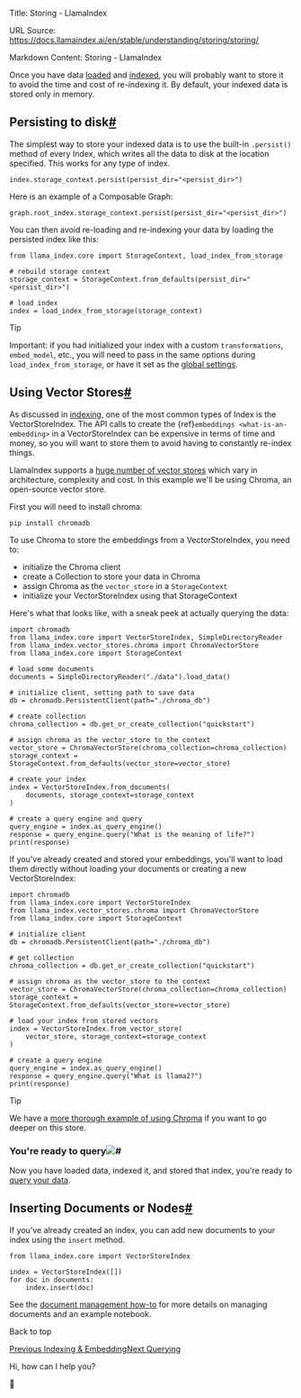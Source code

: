 Title: Storing - LlamaIndex

URL Source: https://docs.llamaindex.ai/en/stable/understanding/storing/storing/

Markdown Content:
Storing - LlamaIndex


Once you have data [loaded](https://docs.llamaindex.ai/en/stable/understanding/loading/loading/) and [indexed](https://docs.llamaindex.ai/en/stable/understanding/indexing/indexing/), you will probably want to store it to avoid the time and cost of re-indexing it. By default, your indexed data is stored only in memory.

Persisting to disk[#](https://docs.llamaindex.ai/en/stable/understanding/storing/storing/#persisting-to-disk "Permanent link")
------------------------------------------------------------------------------------------------------------------------------

The simplest way to store your indexed data is to use the built-in `.persist()` method of every Index, which writes all the data to disk at the location specified. This works for any type of index.

```
index.storage_context.persist(persist_dir="<persist_dir>")
```

Here is an example of a Composable Graph:

```
graph.root_index.storage_context.persist(persist_dir="<persist_dir>")
```

You can then avoid re-loading and re-indexing your data by loading the persisted index like this:

```
from llama_index.core import StorageContext, load_index_from_storage

# rebuild storage context
storage_context = StorageContext.from_defaults(persist_dir="<persist_dir>")

# load index
index = load_index_from_storage(storage_context)
```

Tip

Important: if you had initialized your index with a custom `transformations`, `embed_model`, etc., you will need to pass in the same options during `load_index_from_storage`, or have it set as the [global settings](https://docs.llamaindex.ai/en/stable/module_guides/supporting_modules/settings/).

Using Vector Stores[#](https://docs.llamaindex.ai/en/stable/understanding/storing/storing/#using-vector-stores "Permanent link")
--------------------------------------------------------------------------------------------------------------------------------

As discussed in [indexing](https://docs.llamaindex.ai/en/stable/understanding/indexing/indexing/), one of the most common types of Index is the VectorStoreIndex. The API calls to create the {ref}`embeddings <what-is-an-embedding>` in a VectorStoreIndex can be expensive in terms of time and money, so you will want to store them to avoid having to constantly re-index things.

LlamaIndex supports a [huge number of vector stores](https://docs.llamaindex.ai/en/stable/module_guides/storing/vector_stores/) which vary in architecture, complexity and cost. In this example we'll be using Chroma, an open-source vector store.

First you will need to install chroma:

```
pip install chromadb
```

To use Chroma to store the embeddings from a VectorStoreIndex, you need to:

*   initialize the Chroma client
*   create a Collection to store your data in Chroma
*   assign Chroma as the `vector_store` in a `StorageContext`
*   initialize your VectorStoreIndex using that StorageContext

Here's what that looks like, with a sneak peek at actually querying the data:

```
import chromadb
from llama_index.core import VectorStoreIndex, SimpleDirectoryReader
from llama_index.vector_stores.chroma import ChromaVectorStore
from llama_index.core import StorageContext

# load some documents
documents = SimpleDirectoryReader("./data").load_data()

# initialize client, setting path to save data
db = chromadb.PersistentClient(path="./chroma_db")

# create collection
chroma_collection = db.get_or_create_collection("quickstart")

# assign chroma as the vector_store to the context
vector_store = ChromaVectorStore(chroma_collection=chroma_collection)
storage_context = StorageContext.from_defaults(vector_store=vector_store)

# create your index
index = VectorStoreIndex.from_documents(
    documents, storage_context=storage_context
)

# create a query engine and query
query_engine = index.as_query_engine()
response = query_engine.query("What is the meaning of life?")
print(response)
```

If you've already created and stored your embeddings, you'll want to load them directly without loading your documents or creating a new VectorStoreIndex:

```
import chromadb
from llama_index.core import VectorStoreIndex
from llama_index.vector_stores.chroma import ChromaVectorStore
from llama_index.core import StorageContext

# initialize client
db = chromadb.PersistentClient(path="./chroma_db")

# get collection
chroma_collection = db.get_or_create_collection("quickstart")

# assign chroma as the vector_store to the context
vector_store = ChromaVectorStore(chroma_collection=chroma_collection)
storage_context = StorageContext.from_defaults(vector_store=vector_store)

# load your index from stored vectors
index = VectorStoreIndex.from_vector_store(
    vector_store, storage_context=storage_context
)

# create a query engine
query_engine = index.as_query_engine()
response = query_engine.query("What is llama2?")
print(response)
```

Tip

We have a [more thorough example of using Chroma](https://docs.llamaindex.ai/en/stable/examples/vector_stores/ChromaIndexDemo/) if you want to go deeper on this store.

### You're ready to query![#](https://docs.llamaindex.ai/en/stable/understanding/storing/storing/#youre-ready-to-query "Permanent link")

Now you have loaded data, indexed it, and stored that index, you're ready to [query your data](https://docs.llamaindex.ai/en/stable/understanding/querying/querying/).

Inserting Documents or Nodes[#](https://docs.llamaindex.ai/en/stable/understanding/storing/storing/#inserting-documents-or-nodes "Permanent link")
--------------------------------------------------------------------------------------------------------------------------------------------------

If you've already created an index, you can add new documents to your index using the `insert` method.

```
from llama_index.core import VectorStoreIndex

index = VectorStoreIndex([])
for doc in documents:
    index.insert(doc)
```

See the [document management how-to](https://docs.llamaindex.ai/en/stable/module_guides/indexing/document_management/) for more details on managing documents and an example notebook.

Back to top

[Previous Indexing & Embedding](https://docs.llamaindex.ai/en/stable/understanding/indexing/indexing/)[Next Querying](https://docs.llamaindex.ai/en/stable/understanding/querying/querying/)

Hi, how can I help you?

🦙
